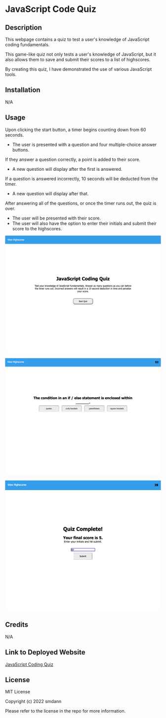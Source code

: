# JavaScript Code Quiz

## Description
This webpage contains a quiz to test a user's knowledge of JavaScript coding fundamentals.

This game-like quiz not only tests a user's knowledge of JavaScript, but it also allows them to save and submit their scores to a list of highscores.

By creating this quiz, I have demonstrated the use of various JavaScript tools.

## Installation

N/A

## Usage

Upon clicking the start button, a timer begins counting down from 60 seconds.
* The user is presented with a question and four multiple-choice answer buttons.

If they answer a question correctly, a point is added to their score.
* A new question will display after the first is answered.

If a question is answered incorrectly, 10 seconds will be deducted from the timer.
* A new question will display after that.

After answering all of the questions, or once the timer runs out, the quiz is over.
* The user will be presented with their score.
* The user will also have the option to enter their initials and submit their score to the highscores.


![JavaScript Coding Quiz](./assets/images/code-quiz-start.png)

![JavaScript Coding Quiz](./assets/images/code-quiz-question.png)

![JavaScript Coding Quiz](./assets/images/code-quiz-score.png)

## Credits

N/A

## Link to Deployed Website

[JavaScript Coding Quiz](https://smdann.github.io/javascript-code-quiz/)

## License

MIT License

Copyright (c) 2022 smdann

Please refer to the license in the repo for more information.